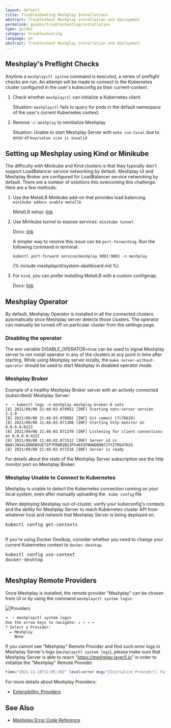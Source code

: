 ```yaml
---
layout: default
title: Troubleshooting Meshplay Installations
abstract: Troubleshoot Meshplay installation and deployment
permalink: guides/troubleshooting/installation
type: guides
category: troubleshooting
language: en
abstract: Troubleshoot Meshplay installation and deployment
---
```


## Meshplay's Preflight Checks

Anytime a `meshplayctl system` command is executed, a series of preflight checks are run. An attempt will be made to connect to the Kubernetes cluster configured in the user's kubeconfig as their current-context .

1. Check whether `meshplayctl` can initialize a Kubernetes client.

   Situation: `meshplayctl` fails to query for pods in the default namespace of the user's current Kubernetes context.

2. Remove `~/.meshplay` to reinitialize Meshplay

   Situation: Unable to start Meshplay Server with `make run-local` due to error of `key/value size is invalid`

## Setting up Meshplay using Kind or Minikube

The difficulty with Minikube and Kind clusters is that they typically don't support LoadBalancer service networking by default. Meshplay UI and Meshplay Broker are configured for LoadBalancer service networking by default. There are a number of solutions this overcoming this challenge. Here are a few methods:

1. Use the MetalLB Minikube add-on that provides load balancing. `minikube addons enable metallb`

   MetalLB setup: [link](https://kubebyexample.com/learning-paths/metallb/install)

2. Use Minikube tunnel to expose services. `minikube tunnel`.

   Docs: [link](https://minikube.sigs.k8s.io/docs/handbook/accessing/#using-minikube-tunnel)

   A simpler way to resolve this issue can be `port-forwarding`. Run the following command in terminal:

   `kubectl port-forward service/meshplay 9081:9081 -n meshplay`

   {% include meshplayctl/system-dashboard.md %}

3. For `kind`, you can prefer installing MetalLB with a custom configmap.

   Docs: [link](https://kind.sigs.k8s.io/docs/user/loadbalancer/)

## Meshplay Operator

By default, Meshplay Operator is installed in all the connected clusters automatically once Meshplay server detects those clusters. The operator can manually be turned off on particular cluster from the settings page.

### Disabling the operator

The env variable DISABLE_OPERATOR=true can be used to signal Meshplay server to not install operator in any of the clusters at any point in time after starting. While using Meshplay server locally, the `make server-without-operator` should be used to start Meshplay in disabled operator mode.

### Meshplay Broker

Example of a healthy Meshplay Broker server with an actively connected (subscribed) Meshplay Server:

```
➜  ~ kubectl logs -n meshplay meshplay-broker-0 nats
[8] 2021/09/08 21:46:03.070952 [INF] Starting nats-server version 2.1.9
[8] 2021/09/08 21:46:03.070982 [INF] Git commit [7c76626]
[8] 2021/09/08 21:46:03.071308 [INF] Starting http monitor on 0.0.0.0:8222
[8] 2021/09/08 21:46:03.071370 [INF] Listening for client connections on 0.0.0.0:4222
[8] 2021/09/08 21:46:03.071512 [INF] Server id is NAAYJNX4LDDNXW5UE7IP7PRQR2W2JP546XSFNUWQQHN7JYY27RG47KSG
[8] 2021/09/08 21:46:03.071516 [INF] Server is ready
```

For details about the state of the Meshplay Server subscription see the http monitor port on Meshplay Broker.

### Meshplay Unable to Connect to Kubernetes

Meshplay is unable to detect the Kubernetes connection running on your local system, even after manually uploading the `.kube config` file

When deploying Meshplay out-of-cluster, verify your kubeconfig's contexts and the ability for Meshplay Server to reach Kubernetes cluster API from whatever host and network that Meshplay Server is being deployed on.

<pre class="codeblock-pre">
<div class="codeblock"><div class="clipboardjs">kubectl config get-contexts</div></div>
</pre>

If you're using Docker Destkop, consider whether you need to change your current Kubernetes context to `docker-desktop`.

<pre class="codeblock-pre">
<div class="codeblock"><div class="clipboardjs">kubectl config use-context
docker-desktop</div></div>
</pre>

## Meshplay Remote Providers

Once Meshplay is installed, the remote provider "Meshplay" can be chosen from UI or by using the command `meshplayctl system login`:

![Providers](/assets/img/providers/provider_screenshot.png)

```bash
➜  ~ meshplayctl system login
Use the arrow keys to navigate: ↓ ↑ → ←
? Select a Provider:
  ▸ Meshplay
    None
```

If you cannot see "Meshplay" Remote Provider and find such error logs in Meshplay Server's logs (`meshplayctl system logs`), please make sure that Meshplay Server is able to reach "https://meshplay.layer5.io" in order to initialize the "Meshplay" Remote Provider.

```bash
time="2021-11-10T11:05:30Z" level=error msg="[Initialize Provider]: Failed to get capabilities Get \"https://meshplay.layer5.io/v0.5.71/capabilities?os=meshplay\": dial tcp 3.140.89.205:443: i/o timeout"
```

For more details about Meshplay Providers:

- [Extensibility: Providers](/extensibility/providers)

## See Also

- [Meshplay Error Code Reference](/reference/error-codes)

